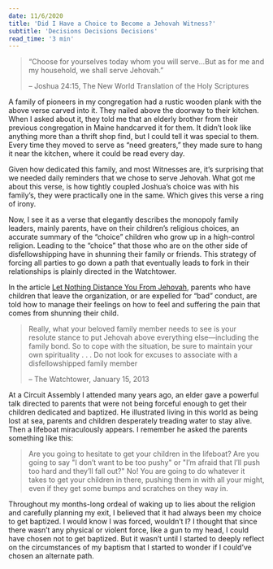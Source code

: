 ```yaml
---
date: 11/6/2020
title: 'Did I Have a Choice to Become a Jehovah Witness?'
subtitle: 'Decisions Decisions Decisions'
read_time: '3 min'
---
```


> “Choose for yourselves today whom you will serve...But as for me and my household, we shall serve Jehovah.”
>
> – Joshua 24:15, The New World Translation of the Holy Scriptures

A family of pioneers in my congregation had a rustic wooden plank with the above verse carved into it. They nailed above the doorway to their kitchen. When I asked about it, they told me that an elderly brother from their previous congregation in Maine handcarved it for them. It didn’t look like anything more than a thrift shop find, but I could tell it was special to them. Every time they moved to serve as “need greaters,” they made sure to hang it near the kitchen, where it could be read every day.

Given how dedicated this family, and most Witnesses are, it’s surprising that we needed daily reminders that we chose to serve Jehovah. What got me about this verse, is how tightly coupled Joshua’s choice was with his family’s, they were practically one in the same. Which gives this verse a ring of irony.

Now, I see it as a verse that elegantly describes the monopoly family leaders, mainly parents, have on their children’s religious choices, an accurate summary of the “choice” children who grow up in a high-control religion. Leading to the “choice” that those who are on the other side of disfellowshipping have in shunning their family or friends. This strategy of forcing all parties to go down a path that eventually leads to fork in their relationships is plainly directed in the Watchtower.

In the article [Let Nothing Distance You From Jehovah](https://www.jw.org/finder?wtlocale=E&docid=2013044&srctype=wol&srcid=share), parents who have children that leave the organization, or are expelled for “bad” conduct, are told how to manage their feelings on how to feel and suffering the pain that comes from shunning their child.

> Really, what your beloved family member needs to see is your resolute stance to put Jehovah above everything else​—including the family bond. So to cope with the situation, be sure to maintain your own spirituality . . . Do not look for excuses to associate with a disfellowshipped family member
>
> – The Watchtower, January 15, 2013

At a Circuit Assembly I attended many years ago, an elder gave a powerful talk directed to parents that were not being forceful enough to get their children dedicated and baptized.  He illustrated living in this world as being lost at sea, parents and children desperately treading water to stay alive. Then a lifeboat miraculously appears. I remember he asked the parents something like this:

> Are you going to hesitate to get your children in the lifeboat? Are you going to say "I don’t want to be too pushy" or "I’m afraid that I’ll push too hard and they’ll fall out?" No! You are going to do whatever it takes to get your children in there, pushing them in with all your might, even if they get some bumps and scratches on they way in.

Throughout my months-long ordeal of waking up to lies about the religion and carefully planning my exit, I believed that it had always been my choice to get baptized. I would know I was forced, wouldn’t I? I thought that since there wasn’t any physical or violent force, like a gun to my head, I could have chosen not to get baptized. But it wasn’t until I started to deeply reflect on the circumstances of my baptism that I started to wonder if I could’ve chosen an alternate path.
